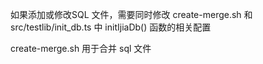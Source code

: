 如果添加或修改SQL 文件，需要同时修改 create-merge.sh 和 src/testlib/init_db.ts 中 initIjiaDb() 函数的相关配置 

create-merge.sh 用于合并 sql 文件